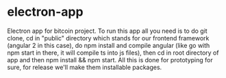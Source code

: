 # electron-app
Electron app for bitcoin project. To run this app all you need is to do git clone, cd in "public" directory which stands for our frontend framework (angular 2 in this case), do npm install and compile angular (like go with npm start in there, it will compile ts into js files), then cd in root directory of app and then npm install && npm start. All this is done for prototyping for sure, for release we'll make them installable packages.